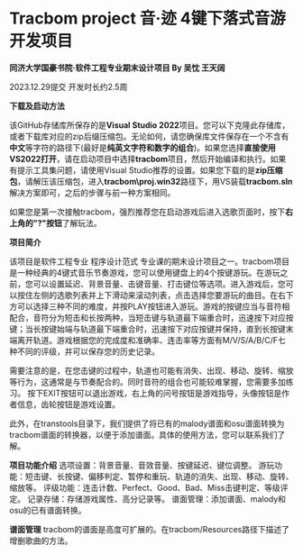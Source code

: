 # Tracbom project 音·迹 4键下落式音游开发项目
**同济大学国豪书院·软件工程专业期末设计项目 By 吴忱 王天阔**

2023.12.29提交 开发时长约2.5周

**下载及启动方法**

该GitHub存储库所保存的是**Visual Studio 2022**项目。您可以下克隆此存储库，或者下载库对应的zip后缀压缩包。无论如何，请您确保库文件保存在一个不含有**中文**等字符的路径下(最好是**纯英文字符和数字的组合**)。如果您选择**直接使用VS2022打开**，请在启动项目中选择**tracbom**项目，然后开始编译和执行。如果有提示工具集问题，请使用Visual Studio推荐的设置。如果您下载的是**zip压缩包**，请解压该压缩包，进入**tracbom\proj.win32**路径下，用VS装载**tracbom.sln**解决方案即可，之后的步骤与前一种方案相同。

如果您是第一次接触tracbom，强烈推荐您在启动游戏后进入选歌页面时，按下**右上角的"?"按钮**了解玩法。

**项目简介**

该项目是软件工程专业 程序设计范式 专业课的期末设计项目之一。tracbom项目是一种经典的4键式音乐节奏游戏，您可以使用键盘上的4个按键游玩。在游玩之前，您可以设置延迟、背景音量、击键音量、打击键位等选项。进入游戏后，您可以按住左侧的选歌列表并上下滑动来滚动列表，点击选择您要游玩的曲目。在右下方可以选择三种不同的难度，并按PLAY按钮进入游玩。游戏的按键应当与音符相配合，音符分为短击和长按两种，当短击键与轨道最下端重合时，迅速按下对应按键；当长按键始端与轨道最下端重合时，迅速按下对应按键并保持，直到长按键末端离开轨道。游戏根据您的完成度和准确率、连击率等方面有M/V/S/A/B/C/F七种不同的评级，并可以保存您的历史记录。

需要注意的是，在您击键的过程中，轨道也可能有消失、出现、移动、旋转、缩放等行为，这通常是与节奏配合的。同时音符的组合也可能较难掌握，您需要多加练习。
按下EXIT按钮可以退出游戏，右上角的问号按钮是游戏指导，头像按钮是作者信息，齿轮按钮是游戏设置。

此外，在transtools目录下，我们提供了将已有的malody谱面和osu谱面转换为tracbom谱面的转换器，以便于添加谱面。具体的使用方法，您可以联系我们了解。

**项目功能介绍**
选项设置：背景音量、音效音量、按键延迟、键位调整。
游玩功能：短击键、长按键、偏移判定、暂停和重玩、轨道的消失、出现、移动、旋转、缩放等。
评级功能：连击计数、Perfect、Good、Bad、Miss击键判定、等级评定。
记录存储：存储游戏属性、高分记录等。
谱面管理：添加谱面、malody和osu的已有谱面转换。

**谱面管理**
tracbom的谱面是高度可扩展的。在tracbom/Resources路径下描述了增删歌曲的方法。
